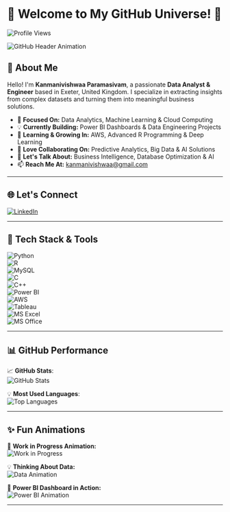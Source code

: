 # 🌟 Welcome to My GitHub Universe! 🚀

![Profile Views](https://komarev.com/ghpvc/?username=pk527&label=Visitors&color=blueviolet&style=plastic)

![GitHub Header Animation](https://media.giphy.com/media/xT9IgzoKnwFNmISR8I/giphy.gif)

## 🚀 About Me  

Hello! I'm **Kanmanivishwaa Paramasivam**, a passionate **Data Analyst & Engineer** based in Exeter, United Kingdom. I specialize in extracting insights from complex datasets and turning them into meaningful business solutions.

- 🎯 **Focused On:** Data Analytics, Machine Learning & Cloud Computing  
- 💡 **Currently Building:** Power BI Dashboards & Data Engineering Projects  
- 🌱 **Learning & Growing In:** AWS, Advanced R Programming & Deep Learning  
- 🤝 **Love Collaborating On:** Predictive Analytics, Big Data & AI Solutions  
- 💬 **Let's Talk About:** Business Intelligence, Database Optimization & AI  
- 📫 **Reach Me At:** [kanmanivishwaa@gmail.com](mailto:kanmanivishwaa@gmail.com)  

---
## 🌐 Let's Connect  

[![LinkedIn](https://img.shields.io/badge/LinkedIn-0077B5?style=for-the-badge&logo=linkedin&logoColor=white)](https://www.linkedin.com/in/kanmanivishwaa-paramasivam-972031222/)  

---
## 🎨 Tech Stack & Tools  

![Python](https://img.shields.io/badge/Python-FFD43B?style=for-the-badge&logo=python&logoColor=blue)  
![R](https://img.shields.io/badge/R-276DC3?style=for-the-badge&logo=r&logoColor=white)  
![MySQL](https://img.shields.io/badge/MySQL-4479A1?style=for-the-badge&logo=mysql&logoColor=white)  
![C](https://img.shields.io/badge/C-A8B9CC?style=for-the-badge&logo=c&logoColor=white)  
![C++](https://img.shields.io/badge/C++-00599C?style=for-the-badge&logo=c%2B%2B&logoColor=white)  
![Power BI](https://img.shields.io/badge/Power_BI-F2C811?style=for-the-badge&logo=power-bi&logoColor=black)  
![AWS](https://img.shields.io/badge/Amazon_AWS-232F3E?style=for-the-badge&logo=amazon-aws&logoColor=white)  
![Tableau](https://img.shields.io/badge/Tableau-E97627?style=for-the-badge&logo=tableau&logoColor=white)  
![MS Excel](https://img.shields.io/badge/Microsoft_Excel-217346?style=for-the-badge&logo=microsoft-excel&logoColor=white)  
![MS Office](https://img.shields.io/badge/Microsoft_Office-D83B01?style=for-the-badge&logo=microsoft-office&logoColor=white)  

---


## 📊 GitHub Performance  


📈 **GitHub Stats**:  
![GitHub Stats](https://github-readme-stats.vercel.app/api?username=pk527&show_icons=true&theme=tokyonight)  

💡 **Most Used Languages**:  
![Top Languages](https://github-readme-stats.vercel.app/api/top-langs/?username=pk527&layout=compact&theme=tokyonight)  

---



## ✨ Fun Animations  

🎯 **Work in Progress Animation:**  
![Work in Progress](https://media.giphy.com/media/dWesBcTLavkZuG35MI/giphy.gif)  

💡 **Thinking About Data:**  
![Data Animation](https://media.giphy.com/media/3o7aCTfyhYawdOXcFW/giphy.gif)  

🚀 **Power BI Dashboard in Action:**  
![Power BI Animation](https://media.giphy.com/media/UoeaPqYrimha6rdTFV/giphy.gif)  

---


